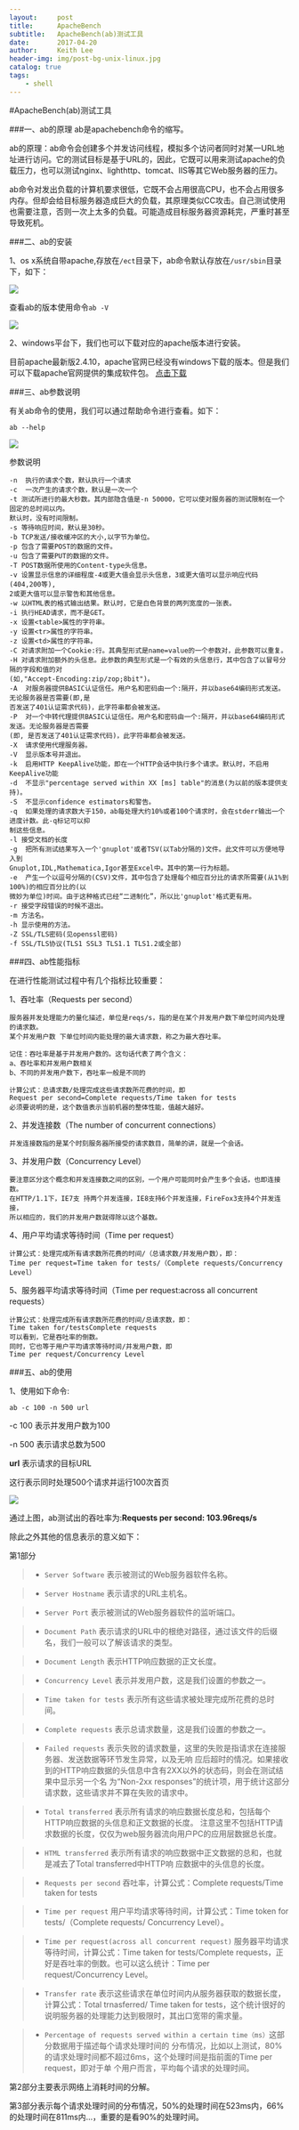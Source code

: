 ```yaml
---
layout:     post
title:      ApacheBench
subtitle:   ApacheBench(ab)测试工具
date:       2017-04-20
author:     Keith Lee
header-img: img/post-bg-unix-linux.jpg
catalog: true
tags:
    - shell
---
```


#ApacheBench(ab)测试工具



###一、ab的原理
ab是apachebench命令的缩写。

ab的原理：ab命令会创建多个并发访问线程，模拟多个访问者同时对某一URL地址进行访问。它的测试目标是基于URL的，因此，它既可以用来测试apache的负载压力，也可以测试nginx、lighthttp、tomcat、IIS等其它Web服务器的压力。

ab命令对发出负载的计算机要求很低，它既不会占用很高CPU，也不会占用很多内存。但却会给目标服务器造成巨大的负载，其原理类似CC攻击。自己测试使用也需要注意，否则一次上太多的负载。可能造成目标服务器资源耗完，严重时甚至导致死机。

###二、ab的安装

1、os x系统自带apache,存放在`/ect`目录下，ab命令默认存放在`/usr/sbin`目录下，如下：

![](https://raw.githubusercontent.com/liliang1314/liliang1314.github.io/master/img/apache.png)

查看ab的版本使用命令`ab -V`

![](https://raw.githubusercontent.com/liliang1314/liliang1314.github.io/master/img/ab-v.png)

2、windows平台下，我们也可以下载对应的apache版本进行安装。

目前apache最新版2.4.10，apache官网已经没有windows下载的版本。但是我们可以下载apache官网提供的集成软件包。
[点击下载](http://apache.fayea.com/httpd/binaries/win32/)

###三、ab参数说明

有关ab命令的使用，我们可以通过帮助命令进行查看。如下：

`ab --help`

![](https://raw.githubusercontent.com/liliang1314/liliang1314.github.io/master/img/help.png)

参数说明

	-n 	执行的请求个数，默认执行一个请求
	-c 	一次产生的请求个数，默认是一次一个
	-t 测试所进行的最大秒数。其内部隐含值是-n 50000，它可以使对服务器的测试限制在一个固定的总时间以内。
	默认时，没有时间限制。
	-s 等待响应时间，默认是30秒。
	-b TCP发送/接收缓冲区的大小,以字节为单位。
	-p 包含了需要POST的数据的文件。
	-u 包含了需要PUT的数据的文件。
	-T POST数据所使用的Content-type头信息。
	-v 设置显示信息的详细程度-4或更大值会显示头信息，3或更大值可以显示响应代码(404,200等),
	2或更大值可以显示警告和其他信息。
	-w 以HTML表的格式输出结果。默认时，它是白色背景的两列宽度的一张表。
	-i 执行HEAD请求，而不是GET。
	-x 设置<table>属性的字符串。
	-y 设置<tr>属性的字符串。
	-z 设置<td>属性的字符串。
	-C 对请求附加一个Cookie:行。其典型形式是name=value的一个参数对，此参数可以重复。
	-H 对请求附加额外的头信息。此参数的典型形式是一个有效的头信息行，其中包含了以冒号分隔的字段和值的对
	(如,"Accept-Encoding:zip/zop;8bit")。
	-A	对服务器提供BASIC认证信任。用户名和密码由一个:隔开，并以base64编码形式发送。无论服务器是否需要(即,是
	否发送了401认证需求代码)，此字符串都会被发送。
	-P	对一个中转代理提供BASIC认证信任。用户名和密码由一个:隔开，并以base64编码形式发送。无论服务器是否需要
	(即, 是否发送了401认证需求代码)，此字符串都会被发送。
	-X	请求使用代理服务器。
	-V	显示版本号并退出。
	-k	启用HTTP KeepAlive功能，即在一个HTTP会话中执行多个请求。默认时，不启用KeepAlive功能
	-d	不显示"percentage served within XX [ms] table"的消息(为以前的版本提供支持)。
	-S	不显示confidence estimators和警告。
	-q 	如果处理的请求数大于150，ab每处理大约10%或者100个请求时，会在stderr输出一个进度计数。此-q标记可以抑
	制这些信息。
	-l 接受文档的长度
	-g	把所有测试结果写入一个'gnuplot'或者TSV(以Tab分隔的)文件。此文件可以方便地导入到
	Gnuplot,IDL,Mathematica,Igor甚至Excel中。其中的第一行为标题。
	-e	产生一个以逗号分隔的(CSV)文件，其中包含了处理每个相应百分比的请求所需要(从1%到100%)的相应百分比的(以
	微妙为单位)时间。由于这种格式已经“二进制化”，所以比'gnuplot'格式更有用。
	-r 接受字段错误的时候不退出。
	-m 方法名。
	-h 显示使用的方法。
	-Z SSL/TLS密码(见openssl密码)
	-f SSL/TLS协议(TLS1 SSL3 TLS1.1 TLS1.2或全部)
	
###四、ab性能指标

在进行性能测试过程中有几个指标比较重要：

1、吞吐率（Requests per second）

	服务器并发处理能力的量化描述，单位是reqs/s，指的是在某个并发用户数下单位时间内处理的请求数。
	某个并发用户数	下单位时间内能处理的最大请求数，称之为最大吞吐率。
	
	记住：吞吐率是基于并发用户数的。这句话代表了两个含义：
	a、吞吐率和并发用户数相关
	b、不同的并发用户数下，吞吐率一般是不同的
	
	计算公式：总请求数/处理完成这些请求数所花费的时间，即
	Request per second=Complete requests/Time taken for tests
	必须要说明的是，这个数值表示当前机器的整体性能，值越大越好。

2、并发连接数（The number of concurrent connections）

	并发连接数指的是某个时刻服务器所接受的请求数目，简单的讲，就是一个会话。
	
3、并发用户数（Concurrency Level）

	要注意区分这个概念和并发连接数之间的区别，一个用户可能同时会产生多个会话，也即连接数。
	在HTTP/1.1下，IE7支	持两个并发连接，IE8支持6个并发连接，FireFox3支持4个并发连接，
	所以相应的，我们的并发用户数就得除以这个基数。

4、用户平均请求等待时间（Time per request）
	
	计算公式：处理完成所有请求数所花费的时间/（总请求数/并发用户数），即：
	Time per request=Time taken for tests/（Complete requests/Concurrency Level）
	
5、服务器平均请求等待时间（Time per request:across all concurrent requests）

	计算公式：处理完成所有请求数所花费的时间/总请求数，即：
	Time taken for/testsComplete requests
	可以看到，它是吞吐率的倒数。
	同时，它也等于用户平均请求等待时间/并发用户数，即
	Time per request/Concurrency Level
	
###五、ab的使用

1、使用如下命令:

`ab -c 100 -n 500 url`

-c 100 表示并发用户数为100

-n 500 表示请求总数为500

**url** 表示请求的目标URL

这行表示同时处理500个请求并运行100次首页

![](https://raw.githubusercontent.com/liliang1314/liliang1314.github.io/master/img/result.png)

通过上图，ab测试出的吞吐率为:**Requests per second: 103.96reqs/s**

除此之外其他的信息表示的意义如下：

第1部分

> * `Server Software` 表示被测试的Web服务器软件名称。
 
> * `Server Hostname` 表示请求的URL主机名。
 
> * `Server Port` 表示被测试的Web服务器软件的监听端口。

> * `Document Path` 表示请求的URL中的根绝对路径，通过该文件的后缀名，我们一般可以了解该请求的类型。

> * `Document Length` 表示HTTP响应数据的正文长度。

> *	 `Concurrency Level` 表示并发用户数，这是我们设置的参数之一。

> *	 `Time taken for tests` 表示所有这些请求被处理完成所花费的总时间。

> *	 `Complete requests` 表示总请求数量，这是我们设置的参数之一。

> *	 `Failed requests` 表示失败的请求数量，这里的失败是指请求在连接服务器、发送数据等环节发生异常，以及无响	应后超时的情况。如果接收到的HTTP响应数据的头信息中含有2XX以外的状态码，则会在测试结果中显示另一个名
	为“Non-2xx responses”的统计项，用于统计这部分请求数，这些请求并不算在失败的请求中。

> *	 `Total transferred` 表示所有请求的响应数据长度总和，包括每个HTTP响应数据的头信息和正文数据的长度。
	注意这里不包括HTTP请求数据的长度，仅仅为web服务器流向用户PC的应用层数据总长度。

> *	 `HTML transferred` 表示所有请求的响应数据中正文数据的总和，也就是减去了Total transferred中HTTP响	应数据中的头信息的长度。

> *	 `Requests per second` 吞吐率，计算公式：Complete requests/Time taken for tests

> *	 `Time per request` 用户平均请求等待时间，计算公式：Time token for tests/（Complete requests/
	Concurrency Level）。

> *	 `Time per request(across all concurrent request)` 服务器平均请求等待时间，计算公式：Time taken 	for tests/Complete requests，正好是吞吐率的倒数。也可以这么统计：Time per request/Concurrency 
	Level。

> *	 `Transfer rate` 表示这些请求在单位时间内从服务器获取的数据长度，计算公式：Total trnasferred/ Time 
	taken for tests，这个统计很好的说明服务器的处理能力达到极限时，其出口宽带的需求量。

> *	 `Percentage of requests served within a certain time（ms）`这部分数据用于描述每个请求处理时间的	分布情况，比如以上测试，80%的请求处理时间都不超过6ms，这个处理时间是指前面的Time per request，即对于单	个用户而言，平均每个请求的处理时间。


第2部分主要表示网络上消耗时间的分解。

第3部分表示每个请求处理时间的分布情况，50%的处理时间在523ms内，66%的处理时间在811ms内...，重要的是看90%的处理时间。

	
